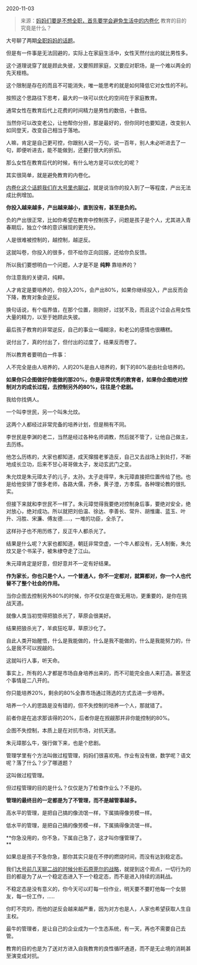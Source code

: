2020-11-03

> 来源：[妈妈们要是不想全职，首先要学会避免生活中的内卷化](http://mp.weixin.qq.com/s?__biz=MzU3NDc5Nzc0NQ==&mid=2247494828&idx=2&sn=b775ca36f453352162e0945cdd57f8a6&chksm=fd2e4e72ca59c764b37247670e3e66519253039dcd91924c9b077f304f757fe40b124e959add&scene=27#wechat_redirect)
> 教育的目的究竟是什么？

大号聊了两期[全职妈妈的话题](https://mp.weixin.qq.com/s?__biz=MzU0MjYwNDU2Mw==&mid=2247493430&idx=2&sn=fb7a82024847c8516be688144fe1e0bb&chksm=fb1a8b4acc6d025c7a94a8aee012044fc3ef4a315d643f512e23835d2264bf1fbe3e3a6bc32a&token=1369604857&lang=zh_CN&scene=21#wechat_redirect)。  

  

但是有一件事是无法回避的，实际上在家庭生活中，女性天然付出的就比男性多。  

  

这个道理说穿了就是顾此失彼，又要照顾家庭，又要应对职场，是一个难以两全的先天桎梏。  

  

这个限制是存在的而且不可能消失，唯一能思考的就是如何降低它对女性的不利。

  

按照这个思路往下思考，最大的一块可以优化的空间在于家庭教育。

  

通常女性在教育后代上花费的时间精力是男性的数倍，十数倍。

  

当然你可以改变老公，让他帮你分担，那是最好的，但你同时也要知道，改变别人如同登天，改变自己相当于落地。

  

人嘛，肯定是自己更可控，你跟别人说一万句，说一百年，别人未必听进去了一句，即便听进去，能不能做到，还要打很大的折扣。

  

那么女性在教育后代的时候，有什么地方是可以优化的呢？

  

其实很简单，就是避免教育的内卷化。

  

[内卷化这个话题我们在大号里也聊过](https://mp.weixin.qq.com/s?__biz=MzU0MjYwNDU2Mw==&mid=2247493399&idx=2&sn=ba3cfa08b0bd5b62ffd9fc40e6683418&chksm=fb1a8b6bcc6d027deaa2ecabcf233aeffd6fb90d64327a9e5e38004cce901166cf6baee1a133&token=1369604857&lang=zh_CN&scene=21#wechat_redirect)，就是说当你的投入到了一等程度，产出无法成比例增加。

  

 **你投入越来越多，产出越来越小，直到没有，甚至是负的。**

  

负的产出很正常，比如你希望在教育中控制孩子，问题是孩子是个人，尤其进入青春期后，独立个体的意识展现的更充分。

  

人是很难被控制的，越控制，越逆反。

  

这就叫卷，你投入的很多，但不给你正向回报，还给你负反馈。

  

所以我们要想明白一个问题，人才是不是 **纯粹** 靠培养的？  

  

你注意我的关键词，纯粹。

  

人才肯定是要培养的，你投入20%，会产出80%，如果你继续投入，产出反而会下降，教育对象会逆反。

  

换句话说，有个临界值，在那个位置，刚刚好，过犹不及，而且这个过会占用女性大量的精力，以至于她顾此失彼。  

  

最后孩子教育的非常逆反，自己的事业一塌糊涂，和老公的感情也很糟糕。  

  

说付出了，真的付出了，但付出的过度了，结果反而卷了。  

  

所以教育者要明白一件事：  

  

人不完全是由人培养的，人的20%是由人培养的，剩下的80%是由社会培养的。

  

 **如果你只企图做好你能做的那20%，你是非常优秀的教育者，如果你企图绝对控制对方的成长过程，去控制另外的80%，往往是个悲剧。**

  

我给你找俩人。

  

一个叫李世民，另一个叫朱允炆。

  

这两个人都经过非常完备的培养计划，但是稍有不同。

  

李世民是李渊的老二，当然是经过各种名师调教，然后就不管了，让他自己做主，去历练。

  

他怎么历练的，大家也都知道，成天撺掇老爹造反，自己又去战场上到处打，不断地成长立功，后来不甘心哥哥做太子，发动玄武门之变。

  

朱允炆是朱元璋太子的儿子，太孙。太子走得早，朱元璋直接把位置传给了他。也是给他安排了很多老师，各路大儒，齐泰，黄子澄，方孝孺，各种理论教的很扎实。

  

但接下来就和李世民不一样了。朱元璋觉得我要绝对控制身后事，要绝对安全，绝对放心，绝对成功。所以就把刘伯温、徐达、李善长、常升、胡惟庸、蓝玉、叶升、冯胜、宋濂、傅友德.....，一堆的功臣，全杀了。

  

这样孙子也不用历练了，反正牛人都杀光了。

  

结果是什么呢？大家也都知道，朝廷非常空虚，一个牛人都没有，无人制衡，朱允炆又是个书呆子，被朱棣夺走了江山。

  

朱元璋肯定是好意，但好意并不一定有好结果。

  

 **作为家长，你也只是个人，一个普通人，你不一定都对，就算都对，你一个人也代替不了整个社会的作用。**

  

当你企图去控制另外80%的时候，你不仅仅是在做无用功，更重要的，是你在挑战天道。  

  

就像人类当初觉得把狼杀光了，草原会很美好。

  

结果把狼杀光了，羊疯狂吃草，草原沙化了。

  

自此人类开始醒悟，什么是我能做的，什么是我不能做的，什么是我能努力的，什么是我不可以觊觎的。  

  

这就叫行人事，听天命。  

  

事实上，所有的人才都是市场自身培养出来的，而不可能完全由人来打造。甚至这个事情是二八开的。

  

你只能培养20%，剩余的80%全靠市场通过筛选的方式去进一步培养。  

  

培养一个人的思路是没有错的，但不失控制的培养一个人，那就错了。

  

前者你是在追求那该得的20%，后者你是在觊觎那并非你能控制的80%。

  

企图不失控制，本质上是在对抗市场，对抗天道。

  

朱元璋那么牛，强行做下来，也是个悲剧。  

  

管理学里有个方法叫做过程管理，妈妈们很喜欢用。作业有没有做，数学呢？语文呢？落了什么？少了哪道题？

  

这叫做过程管理。

  

但过程管理的目的是什么？仅仅是为了检查作业么？不是的。

  

 **管理的最终目的一定都是为了不管理，而不是越管事越多。**

  

高水平的管理，是把自己搞的像流氓一样，下属搞得像劳模一样。

低水平的管理，是把自己搞的像劳模一样，下属搞得像流氓一样。

  

 **你急没用的，你不急，下属自己急了，这才叫你懂管理了。  
**

  

如果总是孩子不急你急，那你其实只是在不停的燃烧时间，而没有达到稳定态。

  

我们[大号前几天聊二战的时候分析石原莞尔的战略](https://mp.weixin.qq.com/s?__biz=MzU0MjYwNDU2Mw==&mid=2247493208&idx=2&sn=33e234c28a2bd5652f1f9995f9d8c8c7&chksm=fb1a8a24cc6d03324923d37796566e1d25f7d25b68b3cc82bc55b7304ed51c6271a965d33174&token=1369604857&lang=zh_CN&scene=21#wechat_redirect)，就提到这个观点，一切行为的目的都是为了从一个稳定态进入下一个稳定态，而不是进入持续的消耗战。

  

不稳定态是没有意义的，你今天可以盯每一份作业，明天要不要盯他每一个女朋友，每一份工作，.....  

  

你盯不完的，而他的逆反会越来越严重，因为对方也是人，人家也希望获取人生自主权。

  

最牛的管理者，是让自己的企业成为一个生态系统，有一天，再也不需要自己去管。

  

教育的目的也是为了送对方进入自我教育的良性循环通道，而不是无止境的消耗甚至演变成对抗。

